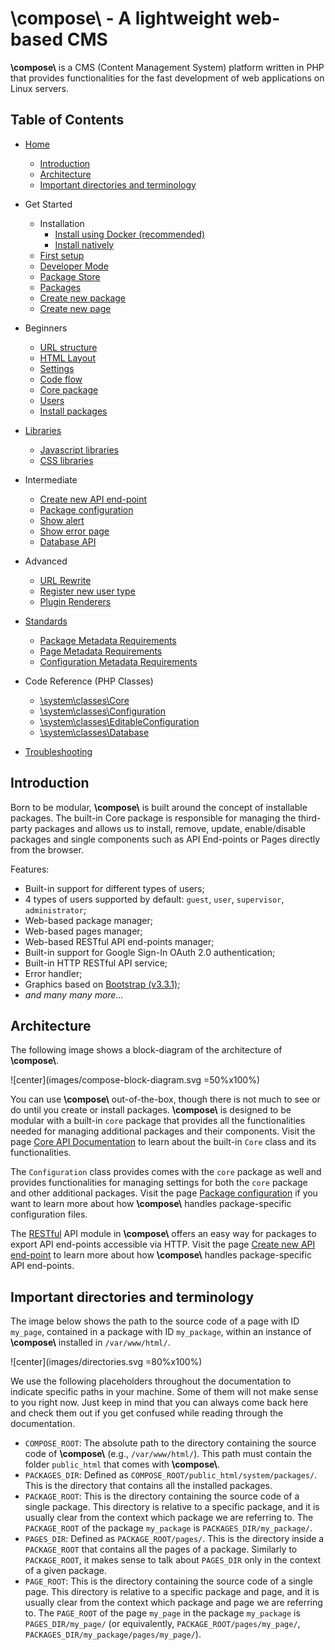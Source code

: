 # **\\compose\\**  -  A lightweight web-based CMS

**\\compose\\** is a CMS (Content Management System) platform written in PHP that
provides functionalities for the fast development of web applications on Linux
servers.


## Table of Contents

- [Home](index)
    - [Introduction](#introduction)
    - [Architecture](#architecture)
    - [Important directories and terminology](#important-directories-and-terminology)

- Get Started
    - Installation
        - [Install using Docker (recommended)](setup-docker)
        - [Install natively](setup)
    - [First setup](first-setup)
    - [Developer Mode](developer-mode)
    - [Package Store](package-store)
    - [Packages](packages)
    - [Create new package](new-package)
    - [Create new page](new-page)

- Beginners
    - [URL structure](url-structure)
    - [HTML Layout](html-layout)
    - [Settings](settings)
    - [Code flow](code-flow)
    - [Core package](FAKELINK#core-package)
    - [Users](FAKELINK#users)
    - [Install packages](FAKELINK#install-packages)

- [Libraries](libraries)
    - [Javascript libraries](libraries#javascript-libraries)
    - [CSS libraries](libraries#css-libraries)

- Intermediate
    - [Create new API end-point](FAKELINK#create-new-api-end-point)
    - [Package configuration](FAKELINK#package-configuration)
    - [Show alert](FAKELINK#show-alert)
    - [Show error page](FAKELINK#show-error-page)
    - [Database API](FAKELINK#database-api)

- Advanced
    - [URL Rewrite](url-rewrite)
    - [Register new user type](FAKELINK#register-new-user-type)
    - [Plugin Renderers](FAKELINK#plugin-renderers)

- [Standards](standards)
    - [Package Metadata Requirements](standards#package-metadata-requirements)
    - [Page Metadata Requirements](standards#page-metadata-requirements)
    - [Configuration Metadata Requirements](standards#configuration-metadata-requirements)

- Code Reference (PHP Classes)
    - [\system\classes\Core](classsystem_1_1classes_1_1_core)
    - [\system\classes\Configuration](classsystem_1_1classes_1_1_configuration)
    - [\system\classes\EditableConfiguration](classsystem_1_1classes_1_1_editable_configuration)
    - [\system\classes\Database](classsystem_1_1classes_1_1_database)

- [Troubleshooting](troubleshooting)


## Introduction

Born to be modular, **\\compose\\** is built around the concept of installable
packages. The built-in Core package is responsible for managing the
third-party packages and allows us to install, remove, update, enable/disable
packages and single components such as API End-points or Pages directly from
the browser.

Features:
- Built-in support for different types of users;
- 4 types of users supported by default: `guest`, `user`, `supervisor`, `administrator`;
- Web-based package manager;
- Web-based pages manager;
- Web-based RESTful API end-points manager;
- Built-in support for Google Sign-In OAuth 2.0 authentication;
- Built-in HTTP RESTful API service;
- Error handler;
- Graphics based on [Bootstrap (v3.3.1)](https://getbootstrap.com/docs/3.3/getting-started/);
- *and many many more...*


## Architecture

The following image shows a block-diagram of the architecture of **\\compose\\**.

![center](images/compose-block-diagram.svg =50%x100%)

You can use **\\compose\\** out-of-the-box, though there is not much to see or
do until you create or install packages. **\\compose\\** is designed to be
modular with a built-in `core` package that provides all the functionalities needed for
managing additional packages and their components. Visit the page
[Core API Documentation](FAKELINK#core-api-documentation) to learn about the built-in `Core`
class and its functionalities.

The `Configuration` class provides comes with the `core` package as well and provides
functionalities for managing settings for both the `core` package and other
additional packages. Visit the page [Package configuration](FAKELINK#package-configuration)
if you want to learn more about how **\\compose\\** handles package-specific
configuration files.

The [RESTful](https://restfulapi.net/) API module in **\\compose\\** offers an easy
way for packages to export API end-points accessible via HTTP.
Visit the page [Create new API end-point](FAKELINK#create-new-api-end-point) to learn more about
how **\\compose\\** handles package-specific API end-points.


## Important directories and terminology

The image below shows the path to the source code of a page with ID `my_page`,
contained in a package with ID `my_package`, within an instance of **\\compose\\**
installed in `/var/www/html/`.

![center](images/directories.svg =80%x100%)

We use the following placeholders throughout the documentation to indicate
specific paths in your machine.
Some of them will not make sense to you right now. Just keep in mind that
you can always come back here and check them out if you get confused while
reading through the documentation.

- `COMPOSE_ROOT`: The absolute path to the directory containing the source code
of **\\compose\\** (e.g., `/var/www/html/`). This path must contain the folder
`public_html` that comes with **\\compose\\**.
- `PACKAGES_DIR`: Defined as `COMPOSE_ROOT/public_html/system/packages/`.
This is the directory that contains all the installed packages.
- `PACKAGE_ROOT`: This is the directory containing the source code of a single package.
This directory is relative to a specific package, and it is usually clear from the
context which package we are referring to. The `PACKAGE_ROOT` of the package
`my_package` is `PACKAGES_DIR/my_package/`.
- `PAGES_DIR`: Defined as `PACKAGE_ROOT/pages/`.
This is the directory inside a `PACKAGE_ROOT` that contains all the
pages of a package. Similarly to `PACKAGE_ROOT`, it makes sense to talk about
`PAGES_DIR` only in the context of a given package.
- `PAGE_ROOT`: This is the directory containing the source code of a single page.
This directory is relative to a specific package and page, and it is usually
clear from the context which package and page we are referring to.
The `PAGE_ROOT` of the page `my_page` in the package `my_package` is
`PAGES_DIR/my_page/` (or equivalently,
`PACKAGE_ROOT/pages/my_page/`, `PACKAGES_DIR/my_package/pages/my_page/`).
